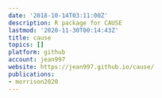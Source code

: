 ```yaml
---
date: '2018-10-14T03:11:00Z'
description: R package for CAUSE
lastmod: '2020-11-30T00:14:43Z'
title: cause
topics: []
platform: github
account: jean997
website: https://jean997.github.io/cause/
publications:
- morrison2020
---
```


